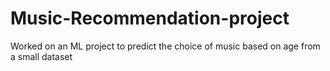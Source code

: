 # Music-Recommendation-project
Worked on an ML project to predict the choice of music based on age from a small dataset
